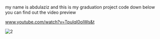 my name is abdulaziz and this is my graduation project code down below you can find out the video preview

www.youtube.com/watch?v=TpuIqI0olWs&t

![2](https://github.com/abdulaziz-damlahi/smart-baby-seat/assets/66428327/e8585a57-608e-47e6-a6ab-a7b762fe1cc5)

